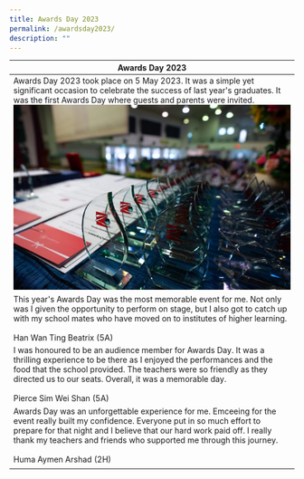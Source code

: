 ```yaml
---
title: Awards Day 2023
permalink: /awardsday2023/
description: ""
---
```

|Awards Day 2023|
|--|
|Awards Day 2023 took place on 5 May 2023. It was a simple yet significant occasion to celebrate the success of last year's graduates. It was the first Awards Day where guests and parents were invited.![](/images/ad2023main.jpg)|
|This year's Awards Day was the most memorable event for me. Not only was I given the opportunity to perform on stage, but I also got to catch up with my school mates who have moved on to institutes of higher learning. <br><br>Han Wan Ting Beatrix (5A)|
|I was honoured to be an audience member for Awards Day. It was a thrilling experience to be there as I enjoyed the performances and the food that the school provided. The teachers were so friendly as they directed us to our seats. Overall, it was a memorable day.<br><br>Pierce Sim Wei Shan (5A) |
|Awards Day was an unforgettable experience for me. Emceeing for the event really built my confidence. Everyone put in so much effort to prepare for that night and I believe that our hard work paid off. I really thank my teachers and friends who supported me through this journey.<br><br>Huma Aymen Arshad (2H) |
||
